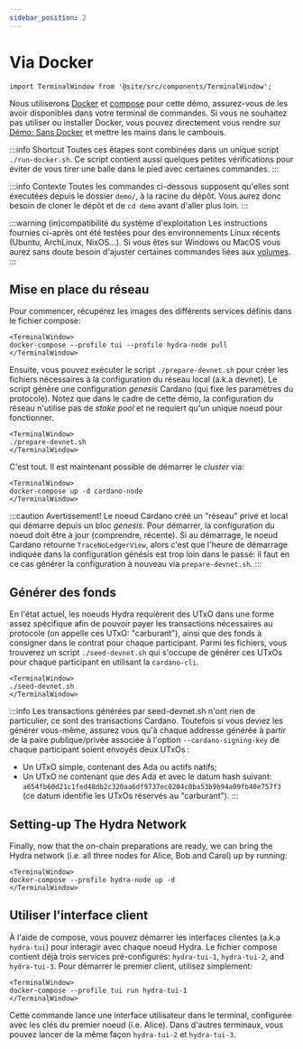 ```yaml
---
sidebar_position: 2
---
```


# Via Docker

```mdx-code-block
import TerminalWindow from '@site/src/components/TerminalWindow';
```

Nous utiliserons [Docker](https://www.docker.com/get-started) et [compose](https://www.docker.com/get-started) pour cette démo, assurez-vous de les avoir disponibles dans votre terminal de commandes. Si vous ne souhaitez pas utiliser ou installer Docker, vous pouvez directement vous rendre sur [Démo: Sans Docker](/docs/getting-started/demo/without-docker) et mettre les mains dans le cambouis.

:::info Shortcut
Toutes ces étapes sont combinées dans un unique script `./run-docker.sh`. Ce script contient aussi quelques petites vérifications pour éviter de vous tirer une balle dans le pied avec certaines commandes. 
:::

:::info Contexte
Toutes les commandes ci-dessous supposent qu'elles sont éxecutées depuis le dossier `demo/`, à la racine du dépôt. Vous aurez donc besoin de cloner le dépôt et de `cd demo` avant d'aller plus loin.
:::

:::warning (in)compatibilité du système d'exploitation
Les instructions fournies ci-après ont été testées pour des environnements Linux récents (Ubuntu, ArchLinux, NixOS...). Si vous êtes sur Windows ou MacOS vous aurez sans doute besoin d'ajuster certaines commandes liées aux [volumes](https://docs.docker.com/storage/volumes/).
:::

## Mise en place du réseau

Pour commencer, récupérez les images des différents services définis dans le fichier compose:

```mdx-code-block
<TerminalWindow>
docker-compose --profile tui --profile hydra-node pull
</TerminalWindow>
```

Ensuite, vous pouvez exécuter le script `./prepare-devnet.sh` pour créer les fichiers nécessaires à la configuration du réseau local (a.k.a devnet). Le script génère une configuration _genesis_ Cardano (qui fixe les paramètres du protocole). Notez que dans le cadre de cette démo, la configuration du réseau n'utilise pas de _stake pool_ et ne requiert qu'un unique noeud pour fonctionner.

```mdx-code-block
<TerminalWindow>
./prepare-devnet.sh
</TerminalWindow>
```

C'est tout. Il est maintenant possible de démarrer le _cluster_ via:

```mdx-code-block
<TerminalWindow>
docker-compose up -d cardano-node
</TerminalWindow>
```

:::caution Avertissement!
Le noeud Cardano créé un "réseau" privé et local qui démarre depuis un bloc _genesis_. Pour démarrer, la configuration du noeud doit être à jour (comprendre, récente). Si au démarrage, le noeud Cardano retourne `TraceNoLedgerView`, alors c'est que l'heure de démarrage indiquée dans la configuration génésis est trop loin dans le passé: il faut en ce cas générer la configuration à nouveau via `prepare-devnet.sh`.
:::

## Générer des fonds

En l'état actuel, les noeuds Hydra requièrent des UTxO dans une forme assez spécifique afin de pouvoir payer les transactions nécessaires au protocole (on appelle ces UTxO: "carburant"), ainsi que des fonds à consigner dans le contrat pour chaque participant. Parmi les fichiers, vous trouverez un script `./seed-devnet.sh` qui s'occupe de générer ces UTxOs pour chaque participant en utilisant la `cardano-cli`. 

```mdx-code-block
<TerminalWindow>
./seed-devnet.sh
</TerminalWindow>
```

:::info
Les transactions générées par seed-devnet.sh n'ont rien de particulier, ce sont des transactions Cardano. Toutefois si vous deviez les générer vous-même, assurez vous qu'à chaque addresse générée à partir de la paire publique/privée associée à l'option `--cardano-signing-key` de chaque participant soient envoyés deux UTxOs :

- Un UTxO simple, contenant des Ada ou actifs natifs;
- Un UTxO ne contenant que des Ada et avec le datum hash suivant: `a654fb60d21c1fed48db2c320aa6df9737ec0204c0ba53b9b94a09fb40e757f3` (ce datum identifie les UTxOs réservés au "carburant").
:::

## Setting-up The Hydra Network

Finally, now that the on-chain preparations are ready, we can bring the Hydra network (i.e. all three nodes for Alice, Bob and Carol) up by running:

```mdx-code-block
<TerminalWindow>
docker-compose --profile hydra-node up -d
</TerminalWindow>
```

## Utiliser l'interface client

À l'aide de compose, vous pouvez démarrer les interfaces clientes (a.k.a `hydra-tui`) pour interagir avec chaque noeud Hydra. Le fichier compose contient déjà trois services pré-configurés: `hydra-tui-1`, `hydra-tui-2`, and `hydra-tui-3`. Pour démarrer le premier client, utilisez simplement:

```mdx-code-block
<TerminalWindow>
docker-compose --profile tui run hydra-tui-1
</TerminalWindow>
```

Cette commande lance une interface utilisateur dans le terminal, configurée avec les clés du premier noeud (i.e. Alice). Dans d'autres terminaux, vous pouvez lancer de la même façon `hydra-tui-2` et `hydra-tui-3`.
